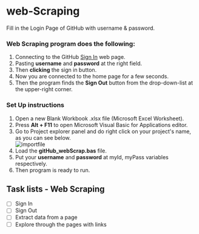 # web-Scraping
Fill in the Login Page of GitHub with username & password.

### Web Scraping program does the following:

1. Connecting to the GitHub [Sign In](https://github.com/login) web page.
2. Pasting  **username** and **password** at the right field.
3. Then **clicking** the sign in button.
4. Now you are connected to the home page for a few seconds.
5. Then the program finds the **Sign Out** button from the drop-down-list at the upper-right corner.

### Set Up instructions

1. Open a new Blank Workbook .xlsx file (Microsoft Excel Worksheet).
2. Press **Alt + F11** to open Microsoft Visual Basic for Applications editor.
3. Go to Project explorer panel and do right click on your project's name, as you can see below.  
![importfile](https://user-images.githubusercontent.com/32977750/45417622-48081a00-b68b-11e8-80b9-3a63a57a57f2.png)  
4. Load the **gitHub_webScrap.bas** file.  
5. Put your **username** and **password** at myId, myPass variables respectively.  
6. Then program is ready to run. 


## Task lists - Web Scraping

- [ ]  Sign In
- [ ]  Sign Out
- [ ]  Extract data from a page
- [ ]  Explore through the pages with links
